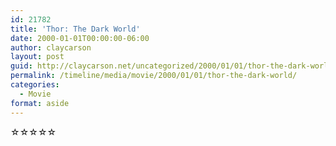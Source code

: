 ```yaml
---
id: 21782
title: 'Thor: The Dark World'
date: 2000-01-01T00:00:00-06:00
author: claycarson
layout: post
guid: http://claycarson.net/uncategorized/2000/01/01/thor-the-dark-world/
permalink: /timeline/media/movie/2000/01/01/thor-the-dark-world/
categories:
  - Movie
format: aside
---
```

<div class="media-details"></div>

<div class="media-creator"></div>

<div class="media-rating">☆☆☆☆☆</div>